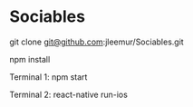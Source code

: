 # Sociables

git clone git@github.com:jleemur/Sociables.git

npm install

Terminal 1: npm start

Terminal 2: react-native run-ios
